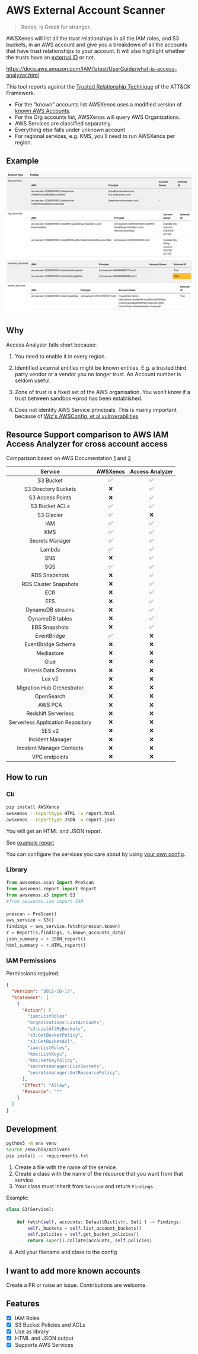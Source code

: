 # AWS External Account Scanner

> Xenos, is Greek for stranger.

AWSXenos will list all the trust relationships in all the IAM roles, and S3 buckets, in an AWS account and give you a breakdown of all the accounts that have trust relationships to your account. It will also highlight whether the trusts have an [external ID](https://docs.aws.amazon.com/IAM/latest/UserGuide/id_roles_create_for-user_externalid.html) or not.

https://docs.aws.amazon.com/IAM/latest/UserGuide/what-is-access-analyzer.html

This tool reports against the [Trusted Relationship Technique](https://attack.mitre.org/techniques/T1199/) of the ATT&CK Framework. 

* For the "known" accounts list AWSXenos uses a modified version of [known AWS Accounts](https://github.com/fwdcloudsec/known_aws_accounts).
* For the Org accounts list, AWSXenos will query AWS Organizations.
* AWS Services are classified separately.
* Everything else falls under unknown account
* For regional services, e.g. KMS, you'll need to run AWSXenos per region.

## Example
![HTML Report Screenshot](screenshots/report.png)

## Why

Access Analyzer falls short because:

1. You need to enable it in every region. 

2. Identified external entities might be known entities. E.g. a trusted third party vendor or a vendor you no longer trust. An Account number is seldom useful. 

3. Zone of trust is a fixed set of the AWS organisation. You won’t know if a trust between sandbox->prod has been established. 

4. Does not identify AWS Service principals. This is mainly important because of [Wiz's AWSConfig, et al vulnverabilities](http://i.blackhat.com/USA21/Wednesday-Handouts/us-21-Breaking-The-Isolation-Cross-Account-AWS-Vulnerabilities.pdf)

## Resource Support comparison to AWS IAM Access Analyzer for cross account access

Comparison based on AWS Documentation [1](https://docs.aws.amazon.com/IAM/latest/UserGuide/reference_aws-services-that-work-with-iam.html) and [2](https://docs.aws.amazon.com/IAM/latest/UserGuide/what-is-access-analyzer.html#what-is-access-analyzer-resource-identification)

| Service | AWSXenos | Access Analyzer |
| :--: | :--: | :--: |
| S3 Bucket| :white_check_mark: |  :white_check_mark: |
| S3 Directory Buckets | :x: |  :white_check_mark: |
| S3 Access Points | :x: |  :white_check_mark: |
| S3 Bucket ACLs | :white_check_mark: | :white_check_mark: |
| S3 Glacier | :white_check_mark: | :x: |
| IAM |  :white_check_mark: |  :white_check_mark: |
| KMS |  :white_check_mark: |  :white_check_mark: |
| Secrets Manager |  :white_check_mark: |  :white_check_mark: |
| Lambda | :white_check_mark: |  :white_check_mark: |
| SNS | :x: |  :white_check_mark: |
| SQS | :white_check_mark: |  :white_check_mark: |
| RDS Snapshots | :x: |  :white_check_mark: |
| RDS Cluster Snapshots | :x: |  :white_check_mark: |
| ECR | :x: |  :white_check_mark: |
| EFS | :x: |  :white_check_mark: |
| DynamoDB streams | :x: |  :white_check_mark: |
| DynamoDB tables | :x: |  :white_check_mark: |
| EBS Snapshots | :x: |  :white_check_mark: |
| EventBridge | :white_check_mark: | :x: |
| EventBridge Schema | :x: | :x: |
| Mediastore | :x: | :x: |
| Glue | :x: | :x: |
| Kinesis Data Streams | :x: | :x: |
| Lex v2 | :x: | :x: |
| Migration Hub Orchestrator | :x: | :x: |
| OpenSearch | :x: | :x: |
| AWS PCA | :x: | :x: |
| Redshift Serverless | :x: | :x: |
| Serverless Application Repository | :x: | :x: |
| SES v2 | :x: | :x: |
| Incident Manager | :x: | :x: |
| Incident Manager Contacts | :x: | :x: |
| VPC endpoints | :x: | :x: |

## How to run

### Cli
```sh
pip install AWSXenos
awsxenos --reporttype HTML -w report.html
awsxenos --reporttype JSON -w report.json
```
You will get an HTML and JSON report.

See [example report](example/example.html)

You can configure the services you care about by using [your own config](awsxenos/config.yaml).

### Library

```python
from awsxenos.scan import PreScan
from awsxenos.report import Report
from awsxenos.s3 import S3
#from awsxenos.iam import IAM

prescan = PreScan()
aws_service = S3()
findings = aws_service.fetch(prescan.known)
r = Report(s.findings, s.known_accounts_data)
json_summary = r.JSON_report()
html_summary = r.HTML_report()
```

### IAM Permissions

Permissions required.

```json
{
  "Version": "2012-10-17",
  "Statement": [
    {
      "Action": [
        "iam:ListRoles"
        "organizations:ListAccounts",
        "s3:ListAllMyBuckets",
        "s3:GetBucketPolicy",
        "s3:GetBucketAcl",
        "iam:ListRoles",
        "kms:ListKeys",
        "kms:GetKeyPolicy",
        "secretsmanager:ListSecrets",
        "secretsmanager:GetResourcePolicy",
      ],
      "Effect": "Allow",
      "Resource": "*"
    }
  ]
}
```

## Development

```sh
python3 -m env venv
source /env/bin/activate
pip install -r requirements.txt
```

1. Create a file with the name of the service.
2. Create a class with the name of the resource that you want from that service
3. Your class must inherit from `Service` and return `Findings`

Example: 

```python
class S3(Service):

    def fetch(self, accounts: DefaultDict[str, Set] ) -> Findings:
        self._buckets = self.list_account_buckets()
        self.policies = self.get_bucket_policies()
        return super().collate(accounts, self.policies)
```
4. Add your filename and class to the config



## I want to add more known accounts
Create a PR or raise an issue. Contributions are welcome.

## Features
- [x] IAM Roles
- [x] S3 Bucket Policies and ACLs
- [x] Use as library
- [x] HTML and JSON output 
- [x] Supports AWS Services

